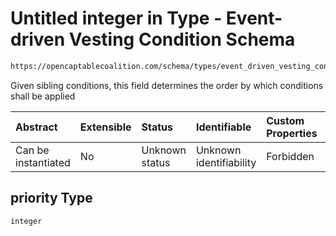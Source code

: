 # Untitled integer in Type - Event-driven Vesting Condition Schema

```txt
https://opencaptablecoalition.com/schema/types/event_driven_vesting_condition#/properties/priority
```

Given sibling conditions, this field determines the order by which conditions shall be applied

| Abstract            | Extensible | Status         | Identifiable            | Custom Properties | Additional Properties | Access Restrictions | Defined In                                                                                                                    |
| :------------------ | :--------- | :------------- | :---------------------- | :---------------- | :-------------------- | :------------------ | :---------------------------------------------------------------------------------------------------------------------------- |
| Can be instantiated | No         | Unknown status | Unknown identifiability | Forbidden         | Allowed               | none                | [EventDrivenVestingCondition.schema.json*](../../schema/types/EventDrivenVestingCondition.schema.json "open original schema") |

## priority Type

`integer`
